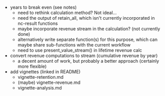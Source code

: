 
- years to break even (see notes)
    + need to rethink calculation method? Not ideal...
    + need the output of retain_all, which isn't currently incorporated in nc-result functions
    + maybe incorporate revenue stream in the calculation? (not currently done)
    + alternatively write separate function(s) for this purpose, which can maybe share sub-functions with the current workflow
    + need to use present_value_stream() in lifetime revenue calc
- convert revenue computations to stream (cumulative revenue by year)
    + a decent amount of work, but probably a better approach (certainly more flexible)
- add vignettes (linked in README)
    + vignette-retention.md
    + (maybe) vignette-revenue.md
    + vignette-analysis.md
